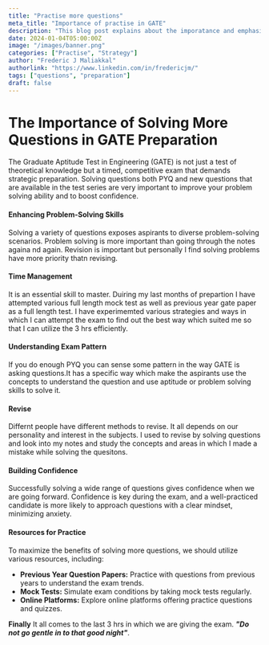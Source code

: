 ```yaml
---
title: "Practise more questions"
meta_title: "Importance of practise in GATE"
description: "This blog post explains about the imporatance and emphasis that should be given to practising new problems for crackin GATE CSE with a great rank."
date: 2024-01-04T05:00:00Z
image: "/images/banner.png"
categories: ["Practise", "Strategy"]
author: "Frederic J Maliakkal"
authorlink: "https://www.linkedin.com/in/fredericjm/"
tags: ["questions", "preparation"]
draft: false
---
```


# The Importance of Solving More Questions in GATE Preparation


The Graduate Aptitude Test in Engineering (GATE) is not just a test of theoretical knowledge but a timed, competitive exam that demands strategic preparation. Solving questions both PYQ and new questions that are available in the test series are very important to improve your problem solving ability and to boost confidence.

#### Enhancing Problem-Solving Skills

Solving a variety of questions exposes aspirants to diverse problem-solving scenarios. Problem solving is more important than going through the notes againa nd again. Revision is important but personally I find solving problems have more priority thatn revising.

#### Time Management

It is an essential skill to master. Duiring my last months of prepartion I have attempted various full length mock test as well as previous year gate paper as a full length test. I have experimemted various strategies and ways in which I can attempt the exam to find out the best way which suited me so that I can utilize the 3 hrs efficiently.

#### Understanding Exam Pattern

If you do enough PYQ you can sense some pattern in the way GATE is asking questions.It has a specific way which make the aspirants use the concepts to understand the question and use aptitude or problem solving skills to solve it.

#### Revise

Differnt people have different methods to revise. It all depends on our personality and interest in the subjects. I used to revise by solving questions and look into my notes and study the concepts and areas in which I made a mistake while solving the quesitons.

#### Building Confidence

Successfully solving a wide range of questions gives confidence when we are going forward. Confidence is key during the exam, and a well-practiced candidate is more likely to approach questions with a clear mindset, minimizing anxiety.

#### Resources for Practice

To maximize the benefits of solving more questions, we should utilize various resources, including:

- **Previous Year Question Papers:** Practice with questions from previous years to understand the exam trends.
- **Mock Tests:** Simulate exam conditions by taking mock tests regularly.
- **Online Platforms:** Explore online platforms offering practice questions and quizzes.


**Finally** It all comes to the last 3 hrs in which we are giving the exam. ***"Do not go gentle in to that good night"***.
